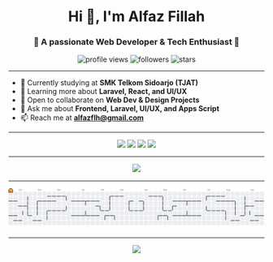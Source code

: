 <h1 align="center">Hi 👋, I'm Alfaz Fillah</h1>
<h3 align="center">🚀 A passionate Web Developer & Tech Enthusiast 🎨</h3>

<p align="center">
  <img src="https://komarev.com/ghpvc/?username=alfazflh&label=Profile%20views&color=0e75b6&style=flat" alt="profile views" />
  <img src="https://img.shields.io/github/followers/alfazflh?label=Followers&style=flat" alt="followers" />
  <img src="https://img.shields.io/github/stars/alfazflh?label=Stars&style=flat" alt="stars" />
</p>

---

- 🔭 Currently studying at **SMK Telkom Sidoarjo (TJAT)**
- 🌱 Learning more about **Laravel, React, and UI/UX**
- 🤝 Open to collaborate on **Web Dev & Design Projects**
- 💬 Ask me about **Frontend, Laravel, UI/UX, and Apps Script**
- 📫 Reach me at **alfazflh@gmail.com**

---

<p align="center">
<a href="https://linkedin.com/in/alfazflh" target="blank"><img src="https://img.shields.io/badge/LinkedIn-0A66C2?style=for-the-badge&logo=linkedin&logoColor=white" /></a>
<a href="https://instagram.com/alfazflh" target="blank"><img src="https://img.shields.io/badge/Instagram-E4405F?style=for-the-badge&logo=instagram&logoColor=white" /></a>
<a href="mailto:alfazflh@gmail.com"><img src="https://img.shields.io/badge/Gmail-D14836?style=for-the-badge&logo=gmail&logoColor=white" /></a>
<a href="https://alfazflh.framer.website" target="blank"><img src="https://img.shields.io/badge/Portfolio-1E90FF?style=for-the-badge&logo=vercel&logoColor=white" /></a>
</p>

---

<p align="center">
  <img src="https://skillicons.dev/icons?i=html,css,tailwind,js,php,laravel,react,vue,nodejs,mysql,figma,git,github,vscode,linux" />
</p>



---

<p align="center">
  <picture>
    <source media="(prefers-color-scheme: dark)" srcset="https://raw.githubusercontent.com/alfazflh/alfazflh/output/pacman-contribution-graph-dark.svg">
    <source media="(prefers-color-scheme: light)" srcset="https://raw.githubusercontent.com/alfazflh/alfazflh/output/pacman-contribution-graph.svg">
    <img alt="Pacman animation" src="https://raw.githubusercontent.com/alfazflh/alfazflh/output/pacman-contribution-graph.svg">
  </picture>
</p>


---

<p align="center">
  <img src="https://github-readme-activity-graph.vercel.app/graph?username=alfazflh&bg_color=0f172a&color=22c55e&line=16a34a&point=22c55e&area=true&hide_border=true&radius=10" />
</p>
